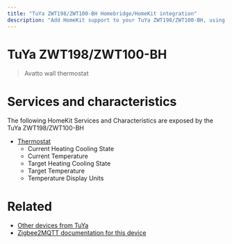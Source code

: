 ```yaml
---
title: "TuYa ZWT198/ZWT100-BH Homebridge/HomeKit integration"
description: "Add HomeKit support to your TuYa ZWT198/ZWT100-BH, using Homebridge, Zigbee2MQTT and homebridge-z2m."
---
```

<!---
This file has been GENERATED using src/docgen/docgen.ts
DO NOT EDIT THIS FILE MANUALLY!
-->
# TuYa ZWT198/ZWT100-BH
> Avatto wall thermostat


# Services and characteristics
The following HomeKit Services and Characteristics are exposed by
the TuYa ZWT198/ZWT100-BH

* [Thermostat](../../climate.md)
  * Current Heating Cooling State
  * Current Temperature
  * Target Heating Cooling State
  * Target Temperature
  * Temperature Display Units


# Related
* [Other devices from TuYa](../index.md#tuya)
* [Zigbee2MQTT documentation for this device](https://www.zigbee2mqtt.io/devices/ZWT198_ZWT100-BH.html)